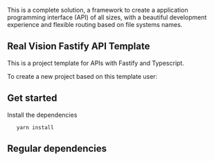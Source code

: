 This is a complete solution, a framework to create a application programming interface (API) of all sizes, with a beautiful development experience and flexible routing based on file systems names.

## Real Vision Fastify API Template

This is a project template for APIs with Fastify and Typescript.

To create a new project based on this template user:

## Get started
Install the dependencies

```npm install or
   yarn install
```

## Regular dependencies